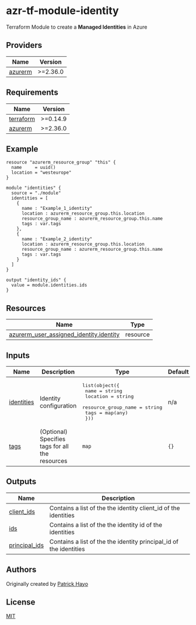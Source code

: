 <!-- BEGIN_TF_DOCS -->
# azr-tf-module-identity

Terraform Module to create a **Managed Identities** in Azure

## Providers

| Name | Version |
|------|---------|
| <a name="provider_azurerm"></a> [azurerm](#provider\_azurerm) | >=2.36.0 |

## Requirements

| Name | Version |
|------|---------|
| <a name="requirement_terraform"></a> [terraform](#requirement\_terraform) | >=0.14.9 |
| <a name="requirement_azurerm"></a> [azurerm](#requirement\_azurerm) | >=2.36.0 |

## Example

```hcl
resource "azurerm_resource_group" "this" {
  name     = uuid()
  location = "westeurope"
}

module "identities" {
  source = "./module"
  identities = [
    {
      name : "Example_1_identity"
      location : azurerm_resource_group.this.location
      resource_group_name : azurerm_resource_group.this.name
      tags : var.tags
    },
    {
      name : "Example_2_identity"
      location : azurerm_resource_group.this.location
      resource_group_name : azurerm_resource_group.this.name
      tags : var.tags
    }
  ]
}

output "identity_ids" {
  value = module.identities.ids
}
```

## Resources

| Name | Type |
|------|------|
| [azurerm_user_assigned_identity.identity](https://registry.terraform.io/providers/hashicorp/azurerm/latest/docs/resources/user_assigned_identity) | resource |

## Inputs

| Name | Description | Type | Default | Required |
|------|-------------|------|---------|:--------:|
| <a name="input_identities"></a> [identities](#input\_identities) | Identity configuration | <pre>list(object({<br>    name                = string<br>    location            = string<br>    resource_group_name = string<br>    tags                = map(any)<br>  }))</pre> | n/a | yes |
| <a name="input_tags"></a> [tags](#input\_tags) | (Optional) Specifies tags for all the resources | `map` | `{}` | no |

## Outputs

| Name | Description |
|------|-------------|
| <a name="output_client_ids"></a> [client\_ids](#output\_client\_ids) | Contains a list of the the identity client\_id  of the identities |
| <a name="output_ids"></a> [ids](#output\_ids) | Contains a list of the the identity id of the identities |
| <a name="output_principal_ids"></a> [principal\_ids](#output\_principal\_ids) | Contains a list of the the identity principal\_id of the identities |

## Authors

Originally created by [Patrick Hayo](http://github.com/patrickhayo)

## License

[MIT](LICENSE)
<!-- END_TF_DOCS -->
